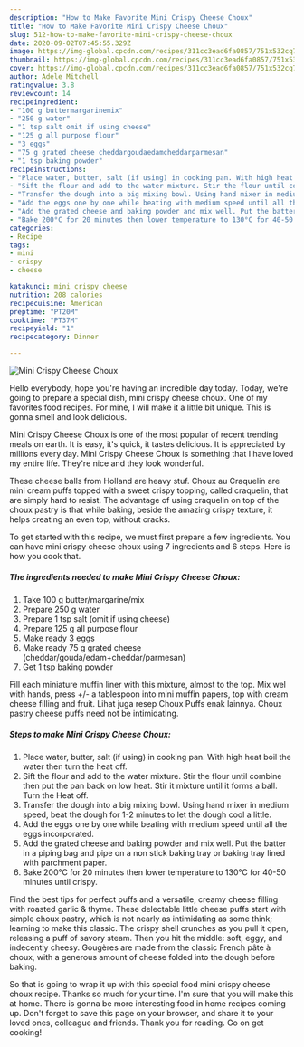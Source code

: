 ```yaml
---
description: "How to Make Favorite Mini Crispy Cheese Choux"
title: "How to Make Favorite Mini Crispy Cheese Choux"
slug: 512-how-to-make-favorite-mini-crispy-cheese-choux
date: 2020-09-02T07:45:55.329Z
image: https://img-global.cpcdn.com/recipes/311cc3ead6fa0857/751x532cq70/mini-crispy-cheese-choux-recipe-main-photo.jpg
thumbnail: https://img-global.cpcdn.com/recipes/311cc3ead6fa0857/751x532cq70/mini-crispy-cheese-choux-recipe-main-photo.jpg
cover: https://img-global.cpcdn.com/recipes/311cc3ead6fa0857/751x532cq70/mini-crispy-cheese-choux-recipe-main-photo.jpg
author: Adele Mitchell
ratingvalue: 3.8
reviewcount: 14
recipeingredient:
- "100 g buttermargarinemix"
- "250 g water"
- "1 tsp salt omit if using cheese"
- "125 g all purpose flour"
- "3 eggs"
- "75 g grated cheese cheddargoudaedamcheddarparmesan"
- "1 tsp baking powder"
recipeinstructions:
- "Place water, butter, salt (if using) in cooking pan. With high heat boil the water then turn the heat off."
- "Sift the flour and add to the water mixture. Stir the flour until combine then put the pan back on low heat. Stir it mixture until it forms a ball. Turn the Heat off."
- "Transfer the dough into a big mixing bowl. Using hand mixer in medium speed, beat the dough for 1-2 minutes to let the dough cool a little."
- "Add the eggs one by one while beating with medium speed until all the eggs incorporated."
- "Add the grated cheese and baking powder and mix well. Put the batter in a piping bag and pipe on a non stick baking tray or baking tray lined with parchment paper."
- "Bake 200°C for 20 minutes then lower temperature to 130°C for 40-50 minutes until crispy."
categories:
- Recipe
tags:
- mini
- crispy
- cheese

katakunci: mini crispy cheese 
nutrition: 208 calories
recipecuisine: American
preptime: "PT20M"
cooktime: "PT37M"
recipeyield: "1"
recipecategory: Dinner

---
```



![Mini Crispy Cheese Choux](https://img-global.cpcdn.com/recipes/311cc3ead6fa0857/751x532cq70/mini-crispy-cheese-choux-recipe-main-photo.jpg)

Hello everybody, hope you're having an incredible day today. Today, we're going to prepare a special dish, mini crispy cheese choux. One of my favorites food recipes. For mine, I will make it a little bit unique. This is gonna smell and look delicious.

Mini Crispy Cheese Choux is one of the most popular of recent trending meals on earth. It is easy, it's quick, it tastes delicious. It is appreciated by millions every day. Mini Crispy Cheese Choux is something that I have loved my entire life. They're nice and they look wonderful.

These cheese balls from Holland are heavy stuf. Choux au Craquelin are mini cream puffs topped with a sweet crispy topping, called craquelin, that are simply hard to resist. The advantage of using craquelin on top of the choux pastry is that while baking, beside the amazing crispy texture, it helps creating an even top, without cracks.


To get started with this recipe, we must first prepare a few ingredients. You can have mini crispy cheese choux using 7 ingredients and 6 steps. Here is how you cook that.

<!--inarticleads1-->

##### The ingredients needed to make Mini Crispy Cheese Choux:

1. Take 100 g butter/margarine/mix
1. Prepare 250 g water
1. Prepare 1 tsp salt (omit if using cheese)
1. Prepare 125 g all purpose flour
1. Make ready 3 eggs
1. Make ready 75 g grated cheese (cheddar/gouda/edam+cheddar/parmesan)
1. Get 1 tsp baking powder


Fill each miniature muffin liner with this mixture, almost to the top. Mix wel with hands, press +/- a tablespoon into mini muffin papers, top with cream cheese filling and fruit. Lihat juga resep Choux Puffs enak lainnya. Choux pastry cheese puffs need not be intimidating. 

<!--inarticleads2-->

##### Steps to make Mini Crispy Cheese Choux:

1. Place water, butter, salt (if using) in cooking pan. With high heat boil the water then turn the heat off.
1. Sift the flour and add to the water mixture. Stir the flour until combine then put the pan back on low heat. Stir it mixture until it forms a ball. Turn the Heat off.
1. Transfer the dough into a big mixing bowl. Using hand mixer in medium speed, beat the dough for 1-2 minutes to let the dough cool a little.
1. Add the eggs one by one while beating with medium speed until all the eggs incorporated.
1. Add the grated cheese and baking powder and mix well. Put the batter in a piping bag and pipe on a non stick baking tray or baking tray lined with parchment paper.
1. Bake 200°C for 20 minutes then lower temperature to 130°C for 40-50 minutes until crispy.


Find the best tips for perfect puffs and a versatile, creamy cheese filling with roasted garlic &amp; thyme. These delectable little cheese puffs start with simple choux pastry, which is not nearly as intimidating as some think; learning to make this classic. The crispy shell crunches as you pull it open, releasing a puff of savory steam. Then you hit the middle: soft, eggy, and indecently cheesy. Gougères are made from the classic French pâte à choux, with a generous amount of cheese folded into the dough before baking. 

So that is going to wrap it up with this special food mini crispy cheese choux recipe. Thanks so much for your time. I'm sure that you will make this at home. There is gonna be more interesting food in home recipes coming up. Don't forget to save this page on your browser, and share it to your loved ones, colleague and friends. Thank you for reading. Go on get cooking!
